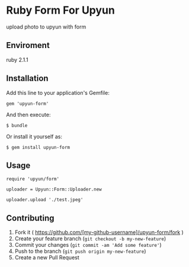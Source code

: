 # Ruby Form For Upyun

upload photo to upyun with form

## Enviroment
ruby 2.1.1

## Installation

Add this line to your application's Gemfile:

    gem 'upyun-form'

And then execute:

    $ bundle

Or install it yourself as:

    $ gem install upyun-form

## Usage

```
require 'upyun/form'

uploader = Upyun::Form::Uploader.new

uploader.upload './test.jpeg'

```

## Contributing

1. Fork it ( https://github.com/[my-github-username]/upyun-form/fork )
2. Create your feature branch (`git checkout -b my-new-feature`)
3. Commit your changes (`git commit -am 'Add some feature'`)
4. Push to the branch (`git push origin my-new-feature`)
5. Create a new Pull Request
